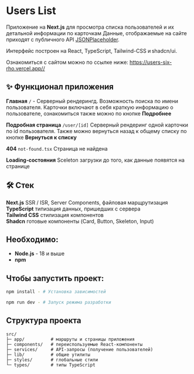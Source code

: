 # Users List

Приложение на **Next.js** для просмотра списка пользователей и их детальной информации по карточкам Данные, отображаемые на сайте приходят с публичного API [JSONPlaceholder](https://jsonplaceholder.typicode.com). 

Интерфейс построен на React, TypeScript, Tailwind-CSS и shadcn/ui.

Ознакомиться с сайтом можно по ссылке ниже:
<https://users-six-rho.vercel.app//>

## ✨ Функционал приложения
 **Главная** `/` -  Серверный рендерингд. Возможность поиска по имени пользователя. Карточки включают в себя краткую информацию о пользователе, ознакомиться также можно по кнопке **Подробнее**

**Подробная страница** `/user/[id]` Серверный рендеринг одной карточки по id пользователя. Также можно вернуться назад к общему списку по кнопке **Вернуться к списку**

**404** `not-found.tsx` Страница не найдена

**Loading‑состояния**  Sceleton загрузки до того, как данные появятся на странице


## 🛠 Стек
 **Next.js** SSR / ISR, Server Components, файловая марщрутизация
 <br>**TypeScript** типизация данных, пришедших с сервера
  <br>**Tailwind CSS** стилизация компонентов
  <br>**Shadcn** готовые компоненты (Card, Button, Skeleton, Input)

## Необходимо:

- **Node.js** - 18 и выше
- **npm**

## Чтобы запустить проект: 

```bash
npm install - # Установка зависимостей

npm run dev - # Запуск режима разработки
```
## Структура проекта

```
src/
├─ app/          # маршруты и страницы приложения
├─ components/   # переиспользуемые React-компоненты
├─ services/     # API-запросы (получение пользователей)
├─ lib/          # общие утилиты
├─ styles/       # глобальные стили 
└─ types/        # типы TypeScript
```
